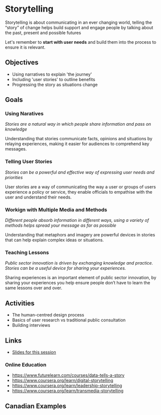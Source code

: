 # Storytelling

Storytelling is about communicating in an ever changing world, telling the “story” of change helps build support and engage people by talking about the past, present and possible futures

Let's remember to **start with user needs** and build them into the process to ensure it is relevant. 

## Objectives

- Using narratives to explain 'the journey'
- Including 'user stories' to outline benefits
- Progressing the story as situations change

## Goals

### Using Naratives

*Stories are a natural way in which people share information and pass on knowledge*

Understanding that stories communicate 
facts, opinions and situations by relaying
experiences, making it easier for audiences 
to comprehend key messages.

### Telling User Stories

*Stories can be a powerful and effective way of expressing user needs and priorities*

User stories are a way of communicating 
the way a user or groups of users 
experience a policy or service, they enable 
officials to empathise with the user and 
understand their needs.

### Workign with Multiple Media and Methods

*Different people absorb information in different ways, using a variety of methods helps spread your message as far as possible*

Understanding that metaphors and 
imagery are powerful devices in stories 
that can help explain complex ideas or 
situations.

### Teaching Lessons

*Public sector innovation is driven by exchanging knowledge and practice. Stories can be a useful device for sharing your experiences.*

Sharing experiences is an important 
element of public sector innovation, by 
sharing your experiences you help ensure 
people don’t have to learn the same 
lessons over and over.

## Activities

- The human-centred design process
- Basics of user research vs traditional public consultation
- Building interviews

## Links

- [Slides for this session](slides.html)

### Online Education
- https://www.futurelearn.com/courses/data-tells-a-story
- https://www.coursera.org/learn/digital-storytelling
- https://www.coursera.org/learn/leadership-storytelling
- https://www.coursera.org/learn/transmedia-storytelling

## Canadian Examples
